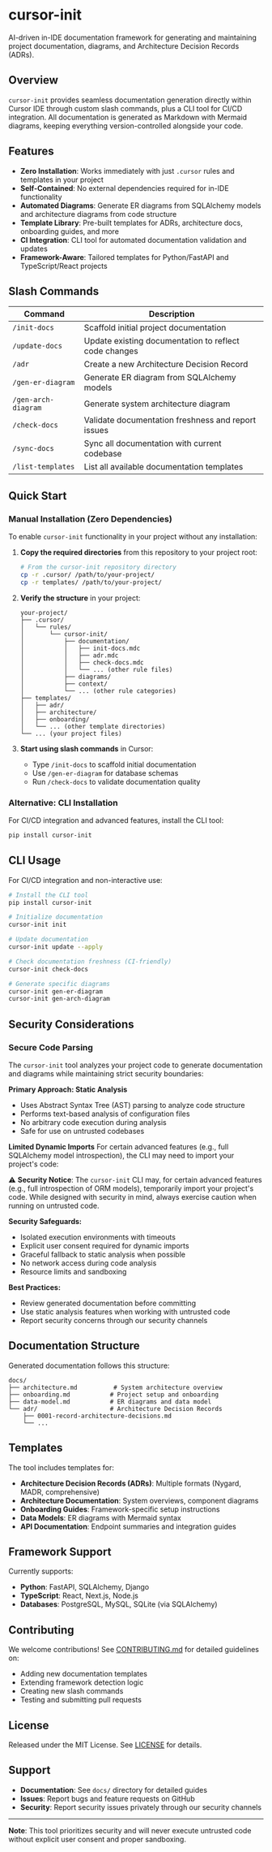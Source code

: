 # cursor-init

AI-driven in-IDE documentation framework for generating and maintaining project documentation, diagrams, and Architecture Decision Records (ADRs).

## Overview

`cursor-init` provides seamless documentation generation directly within Cursor IDE through custom slash commands, plus a CLI tool for CI/CD integration. All documentation is generated as Markdown with Mermaid diagrams, keeping everything version-controlled alongside your code.

## Features

- **Zero Installation**: Works immediately with just `.cursor` rules and templates in your project
- **Self-Contained**: No external dependencies required for in-IDE functionality
- **Automated Diagrams**: Generate ER diagrams from SQLAlchemy models and architecture diagrams from code structure
- **Template Library**: Pre-built templates for ADRs, architecture docs, onboarding guides, and more
- **CI Integration**: CLI tool for automated documentation validation and updates
- **Framework-Aware**: Tailored templates for Python/FastAPI and TypeScript/React projects

## Slash Commands

| Command | Description |
|---------|-------------|
| `/init-docs` | Scaffold initial project documentation |
| `/update-docs` | Update existing documentation to reflect code changes |
| `/adr` | Create a new Architecture Decision Record |
| `/gen-er-diagram` | Generate ER diagram from SQLAlchemy models |
| `/gen-arch-diagram` | Generate system architecture diagram |
| `/check-docs` | Validate documentation freshness and report issues |
| `/sync-docs` | Sync all documentation with current codebase |
| `/list-templates` | List all available documentation templates |

## Quick Start

### Manual Installation (Zero Dependencies)

To enable `cursor-init` functionality in your project without any installation:

1. **Copy the required directories** from this repository to your project root:

   ```bash
   # From the cursor-init repository directory
   cp -r .cursor/ /path/to/your-project/
   cp -r templates/ /path/to/your-project/
   ```

2. **Verify the structure** in your project:

   ```
   your-project/
   ├── .cursor/
   │   └── rules/
   │       └── cursor-init/
   │           ├── documentation/
   │           │   ├── init-docs.mdc
   │           │   ├── adr.mdc
   │           │   ├── check-docs.mdc
   │           │   └── ... (other rule files)
   │           ├── diagrams/
   │           ├── context/
   │           └── ... (other rule categories)
   ├── templates/
   │   ├── adr/
   │   ├── architecture/
   │   ├── onboarding/
   │   └── ... (other template directories)
   └── ... (your project files)
   ```

3. **Start using slash commands** in Cursor:
   - Type `/init-docs` to scaffold initial documentation
   - Use `/gen-er-diagram` for database schemas
   - Run `/check-docs` to validate documentation quality

### Alternative: CLI Installation

For CI/CD integration and advanced features, install the CLI tool:

```bash
pip install cursor-init
```

## CLI Usage

For CI/CD integration and non-interactive use:

```bash
# Install the CLI tool
pip install cursor-init

# Initialize documentation
cursor-init init

# Update documentation
cursor-init update --apply

# Check documentation freshness (CI-friendly)
cursor-init check-docs

# Generate specific diagrams
cursor-init gen-er-diagram
cursor-init gen-arch-diagram
```

## Security Considerations

### Secure Code Parsing

The `cursor-init` tool analyzes your project code to generate documentation and diagrams while maintaining strict security boundaries:

**Primary Approach: Static Analysis**

- Uses Abstract Syntax Tree (AST) parsing to analyze code structure
- Performs text-based analysis of configuration files
- No arbitrary code execution during analysis
- Safe for use on untrusted codebases

**Limited Dynamic Imports**
For certain advanced features (e.g., full SQLAlchemy model introspection), the CLI may need to import your project's code:

⚠️ **Security Notice**: The `cursor-init` CLI may, for certain advanced features (e.g., full introspection of ORM models), temporarily import your project's code. While designed with security in mind, always exercise caution when running on untrusted code.

**Security Safeguards:**

- Isolated execution environments with timeouts
- Explicit user consent required for dynamic imports
- Graceful fallback to static analysis when possible
- No network access during code analysis
- Resource limits and sandboxing

**Best Practices:**

- Review generated documentation before committing
- Use static analysis features when working with untrusted code
- Report security concerns through our security channels

## Documentation Structure

Generated documentation follows this structure:

```
docs/
├── architecture.md          # System architecture overview
├── onboarding.md           # Project setup and onboarding
├── data-model.md           # ER diagrams and data model
└── adr/                    # Architecture Decision Records
    ├── 0001-record-architecture-decisions.md
    └── ...
```

## Templates

The tool includes templates for:

- **Architecture Decision Records (ADRs)**: Multiple formats (Nygard, MADR, comprehensive)
- **Architecture Documentation**: System overviews, component diagrams
- **Onboarding Guides**: Framework-specific setup instructions
- **Data Models**: ER diagrams with Mermaid syntax
- **API Documentation**: Endpoint summaries and integration guides

## Framework Support

Currently supports:

- **Python**: FastAPI, SQLAlchemy, Django
- **TypeScript**: React, Next.js, Node.js
- **Databases**: PostgreSQL, MySQL, SQLite (via SQLAlchemy)

## Contributing

We welcome contributions! See [CONTRIBUTING.md](CONTRIBUTING.md) for detailed guidelines on:

- Adding new documentation templates
- Extending framework detection logic  
- Creating new slash commands
- Testing and submitting pull requests

## License

Released under the MIT License. See [LICENSE](LICENSE) for details.

## Support

- **Documentation**: See `docs/` directory for detailed guides
- **Issues**: Report bugs and feature requests on GitHub
- **Security**: Report security issues privately through our security channels

---

**Note**: This tool prioritizes security and will never execute untrusted code without explicit user consent and proper sandboxing.
